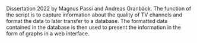Dissertation 2022 by Magnus Passi and Andreas Granbäck.
The function of the script is to capture information
about the quality of TV channels and format the data
to later transfer to a database.
The formatted data contained in the database
is then used to present the information
in the form of graphs in a web interface.
